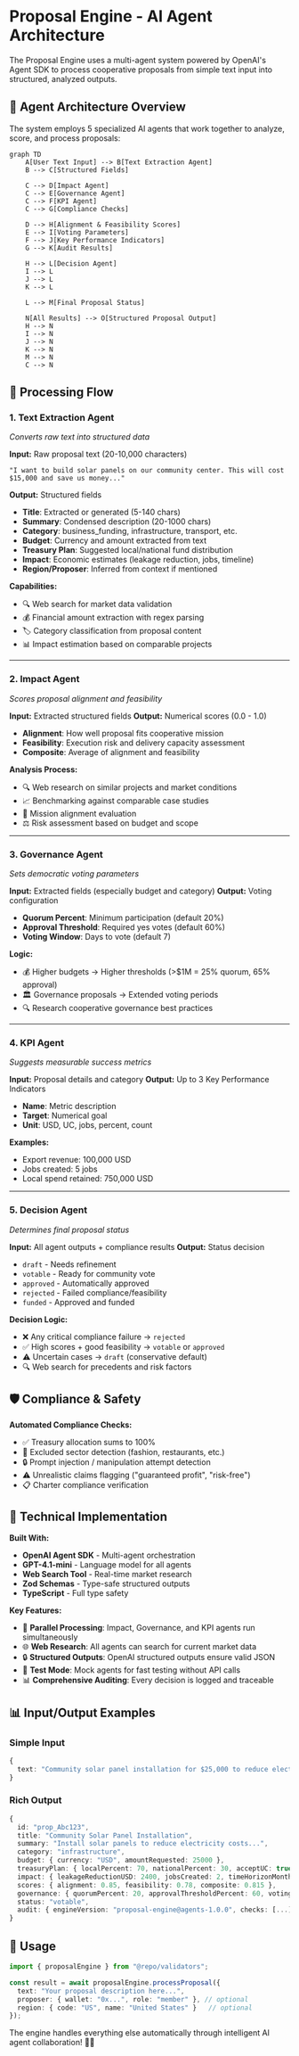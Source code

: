 # Proposal Engine - AI Agent Architecture

The Proposal Engine uses a multi-agent system powered by OpenAI's Agent SDK to process cooperative proposals from simple text input into structured, analyzed outputs.

## 🤖 Agent Architecture Overview

The system employs 5 specialized AI agents that work together to analyze, score, and process proposals:

```mermaid
graph TD
    A[User Text Input] --> B[Text Extraction Agent]
    B --> C[Structured Fields]
    
    C --> D[Impact Agent]
    C --> E[Governance Agent] 
    C --> F[KPI Agent]
    C --> G[Compliance Checks]
    
    D --> H[Alignment & Feasibility Scores]
    E --> I[Voting Parameters]
    F --> J[Key Performance Indicators]
    G --> K[Audit Results]
    
    H --> L[Decision Agent]
    I --> L
    J --> L
    K --> L
    
    L --> M[Final Proposal Status]
    
    N[All Results] --> O[Structured Proposal Output]
    H --> N
    I --> N
    J --> N
    K --> N
    M --> N
    C --> N
```

## 🔄 Processing Flow

### 1. **Text Extraction Agent** 
*Converts raw text into structured data*

**Input:** Raw proposal text (20-10,000 characters)
```
"I want to build solar panels on our community center. This will cost $15,000 and save us money..."
```

**Output:** Structured fields
- **Title**: Extracted or generated (5-140 chars)
- **Summary**: Condensed description (20-1000 chars)  
- **Category**: business_funding, infrastructure, transport, etc.
- **Budget**: Currency and amount extracted from text
- **Treasury Plan**: Suggested local/national fund distribution
- **Impact**: Economic estimates (leakage reduction, jobs, timeline)
- **Region/Proposer**: Inferred from context if mentioned

**Capabilities:**
- 🔍 Web search for market data validation
- 💰 Financial amount extraction with regex parsing
- 🏷️ Category classification from proposal content
- 📊 Impact estimation based on comparable projects

---

### 2. **Impact Agent**
*Scores proposal alignment and feasibility*

**Input:** Extracted structured fields
**Output:** Numerical scores (0.0 - 1.0)
- **Alignment**: How well proposal fits cooperative mission
- **Feasibility**: Execution risk and delivery capacity assessment  
- **Composite**: Average of alignment and feasibility

**Analysis Process:**
- 🔍 Web research on similar projects and market conditions
- 📈 Benchmarking against comparable case studies
- 🎯 Mission alignment evaluation
- ⚖️ Risk assessment based on budget and scope

---

### 3. **Governance Agent**
*Sets democratic voting parameters*

**Input:** Extracted fields (especially budget and category)
**Output:** Voting configuration
- **Quorum Percent**: Minimum participation (default 20%)
- **Approval Threshold**: Required yes votes (default 60%)
- **Voting Window**: Days to vote (default 7)

**Logic:**
- 💰 Higher budgets → Higher thresholds (>$1M = 25% quorum, 65% approval)
- 🏛️ Governance proposals → Extended voting periods
- 🔍 Research cooperative governance best practices

---

### 4. **KPI Agent** 
*Suggests measurable success metrics*

**Input:** Proposal details and category
**Output:** Up to 3 Key Performance Indicators
- **Name**: Metric description
- **Target**: Numerical goal
- **Unit**: USD, UC, jobs, percent, count

**Examples:**
- Export revenue: 100,000 USD
- Jobs created: 5 jobs  
- Local spend retained: 750,000 USD

---

### 5. **Decision Agent**
*Determines final proposal status*

**Input:** All agent outputs + compliance results
**Output:** Status decision
- `draft` - Needs refinement
- `votable` - Ready for community vote
- `approved` - Automatically approved
- `rejected` - Failed compliance/feasibility
- `funded` - Approved and funded

**Decision Logic:**
- ❌ Any critical compliance failure → `rejected`
- ✅ High scores + good feasibility → `votable` or `approved`
- ⚠️ Uncertain cases → `draft` (conservative default)
- 🔍 Web search for precedents and risk factors

## 🛡️ Compliance & Safety

**Automated Compliance Checks:**
- ✅ Treasury allocation sums to 100%
- 🚫 Excluded sector detection (fashion, restaurants, etc.)
- 🔒 Prompt injection / manipulation attempt detection  
- ⚠️ Unrealistic claims flagging ("guaranteed profit", "risk-free")
- 📋 Charter compliance verification

## 🔧 Technical Implementation

**Built With:**
- **OpenAI Agent SDK** - Multi-agent orchestration
- **GPT-4.1-mini** - Language model for all agents
- **Web Search Tool** - Real-time market research
- **Zod Schemas** - Type-safe structured outputs
- **TypeScript** - Full type safety

**Key Features:**
- 🔄 **Parallel Processing**: Impact, Governance, and KPI agents run simultaneously
- 🌐 **Web Research**: All agents can search for current market data
- 🔒 **Structured Outputs**: OpenAI structured outputs ensure valid JSON
- 🧪 **Test Mode**: Mock agents for fast testing without API calls
- 📊 **Comprehensive Auditing**: Every decision is logged and traceable

## 📊 Input/Output Examples

### Simple Input
```typescript
{
  text: "Community solar panel installation for $25,000 to reduce electricity costs by $200/month"
}
```

### Rich Output  
```typescript
{
  id: "prop_Abc123",
  title: "Community Solar Panel Installation", 
  summary: "Install solar panels to reduce electricity costs...",
  category: "infrastructure",
  budget: { currency: "USD", amountRequested: 25000 },
  treasuryPlan: { localPercent: 70, nationalPercent: 30, acceptUC: true },
  impact: { leakageReductionUSD: 2400, jobsCreated: 2, timeHorizonMonths: 12 },
  scores: { alignment: 0.85, feasibility: 0.78, composite: 0.815 },
  governance: { quorumPercent: 20, approvalThresholdPercent: 60, votingWindowDays: 7 },
  status: "votable",
  audit: { engineVersion: "proposal-engine@agents-1.0.0", checks: [...] }
}
```

## 🚀 Usage

```typescript
import { proposalEngine } from "@repo/validators";

const result = await proposalEngine.processProposal({
  text: "Your proposal description here...",
  proposer: { wallet: "0x...", role: "member" }, // optional
  region: { code: "US", name: "United States" }   // optional
});
```

The engine handles everything else automatically through intelligent AI agent collaboration! 🤖✨
